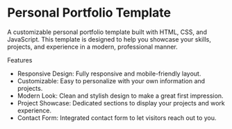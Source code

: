 # Personal Portfolio Template

A customizable personal portfolio template built with HTML, CSS, and JavaScript. This template is designed to help you showcase your skills, projects, and experience in a modern, professional manner.

Features
- Responsive Design: Fully responsive and mobile-friendly layout.
- Customizable: Easy to personalize with your own information and projects.
- Modern Look: Clean and stylish design to make a great first impression.
- Project Showcase: Dedicated sections to display your projects and work experience.
- Contact Form: Integrated contact form to let visitors reach out to you.
